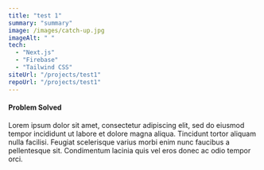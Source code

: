 ```yaml
---
title: "test 1"
summary: "summary"
image: /images/catch-up.jpg
imageAlt: " "
tech:
  - "Next.js"
  - "Firebase"
  - "Tailwind CSS"
siteUrl: "/projects/test1"
repoUrl: "/projects/test1"
---
```


#### Problem Solved

Lorem ipsum dolor sit amet, consectetur adipiscing elit, sed do eiusmod tempor incididunt ut labore et dolore magna aliqua. Tincidunt tortor aliquam nulla facilisi. Feugiat scelerisque varius morbi enim nunc faucibus a pellentesque sit. Condimentum lacinia quis vel eros donec ac odio tempor orci.
